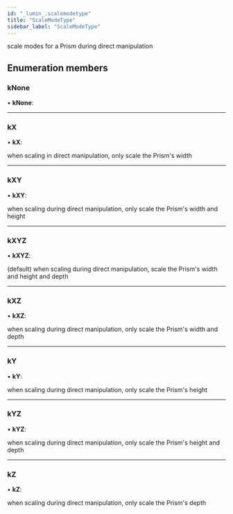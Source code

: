 ```yaml
---
id: "_lumin_.scalemodetype"
title: "ScaleModeType"
sidebar_label: "ScaleModeType"
---
```


scale modes for a Prism during direct manipulation

## Enumeration members

###  kNone

• **kNone**:

___

###  kX

• **kX**:

when scaling in direct manipulation, only scale the Prism's width

___

###  kXY

• **kXY**:

when scaling during direct manipulation, only scale the Prism's width and height

___

###  kXYZ

• **kXYZ**:

(default) when scaling during direct manipulation, scale the Prism's width and height and depth

___

###  kXZ

• **kXZ**:

when scaling during direct manipulation, only scale the Prism's width and depth

___

###  kY

• **kY**:

when scaling during direct manipulation, only scale the Prism's height

___

###  kYZ

• **kYZ**:

when scaling during direct manipulation, only scale the Prism's height and depth

___

###  kZ

• **kZ**:

when scaling during direct manipulation, only scale the Prism's depth
